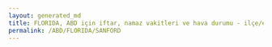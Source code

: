 ```yaml
---
layout: generated_md
title: FLORIDA, ABD için iftar, namaz vakitleri ve hava durumu - ilçe/eyalet seç
permalink: /ABD/FLORIDA/SANFORD
---
```


<script type="text/javascript">
  var country = ABD;
  var city = FLORIDA;
  var state = SANFORD;
  var lat = 72;
  var lon = 21;
</script>
